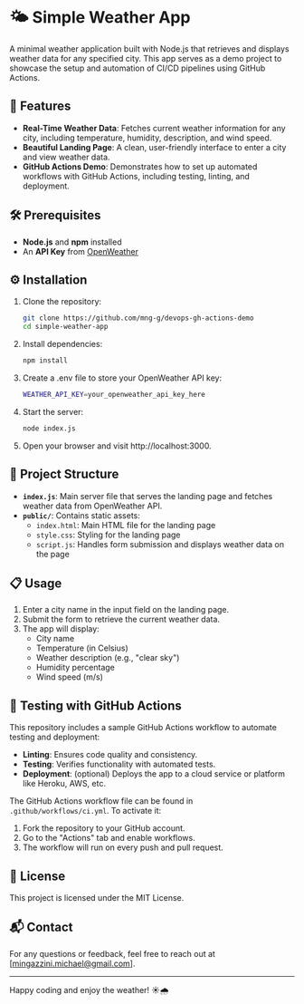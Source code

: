 # 🌤 Simple Weather App

A minimal weather application built with Node.js that retrieves and displays weather data for any specified city. This app serves as a demo project to showcase the setup and automation of CI/CD pipelines using GitHub Actions.

## 🚀 Features

- **Real-Time Weather Data**: Fetches current weather information for any city, including temperature, humidity, description, and wind speed.
- **Beautiful Landing Page**: A clean, user-friendly interface to enter a city and view weather data.
- **GitHub Actions Demo**: Demonstrates how to set up automated workflows with GitHub Actions, including testing, linting, and deployment.

## 🛠️ Prerequisites

- **Node.js** and **npm** installed
- An **API Key** from [OpenWeather](https://openweathermap.org/api)

## ⚙️ Installation

1. Clone the repository:

   ```bash
   git clone https://github.com/mng-g/devops-gh-actions-demo
   cd simple-weather-app
   ```
2. Install dependencies:
    ```bash
    npm install
    ```
3. Create a .env file to store your OpenWeather API key:
    ```bash
    WEATHER_API_KEY=your_openweather_api_key_here
    ```
4. Start the server:
    ```bash
    node index.js
    ```
5. Open your browser and visit http://localhost:3000.

## 📂 Project Structure

- **`index.js`**: Main server file that serves the landing page and fetches weather data from OpenWeather API.
- **`public/`**: Contains static assets:
  - `index.html`: Main HTML file for the landing page
  - `style.css`: Styling for the landing page
  - `script.js`: Handles form submission and displays weather data on the page

## 📋 Usage

1. Enter a city name in the input field on the landing page.
2. Submit the form to retrieve the current weather data.
3. The app will display:
   - City name
   - Temperature (in Celsius)
   - Weather description (e.g., "clear sky")
   - Humidity percentage
   - Wind speed (m/s)

## 🧪 Testing with GitHub Actions

This repository includes a sample GitHub Actions workflow to automate testing and deployment:

- **Linting**: Ensures code quality and consistency.
- **Testing**: Verifies functionality with automated tests.
- **Deployment**: (optional) Deploys the app to a cloud service or platform like Heroku, AWS, etc.

The GitHub Actions workflow file can be found in `.github/workflows/ci.yml`. To activate it:

1. Fork the repository to your GitHub account.
2. Go to the "Actions" tab and enable workflows.
3. The workflow will run on every push and pull request.

## 📄 License

This project is licensed under the MIT License.

## 📬 Contact

For any questions or feedback, feel free to reach out at [mingazzini.michael@gmail.com].

---

Happy coding and enjoy the weather! ☀️🌧️
